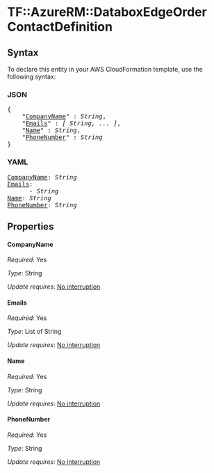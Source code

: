 # TF::AzureRM::DataboxEdgeOrder ContactDefinition

## Syntax

To declare this entity in your AWS CloudFormation template, use the following syntax:

### JSON

<pre>
{
    "<a href="#companyname" title="CompanyName">CompanyName</a>" : <i>String</i>,
    "<a href="#emails" title="Emails">Emails</a>" : <i>[ String, ... ]</i>,
    "<a href="#name" title="Name">Name</a>" : <i>String</i>,
    "<a href="#phonenumber" title="PhoneNumber">PhoneNumber</a>" : <i>String</i>
}
</pre>

### YAML

<pre>
<a href="#companyname" title="CompanyName">CompanyName</a>: <i>String</i>
<a href="#emails" title="Emails">Emails</a>: <i>
      - String</i>
<a href="#name" title="Name">Name</a>: <i>String</i>
<a href="#phonenumber" title="PhoneNumber">PhoneNumber</a>: <i>String</i>
</pre>

## Properties

#### CompanyName

_Required_: Yes

_Type_: String

_Update requires_: [No interruption](https://docs.aws.amazon.com/AWSCloudFormation/latest/UserGuide/using-cfn-updating-stacks-update-behaviors.html#update-no-interrupt)

#### Emails

_Required_: Yes

_Type_: List of String

_Update requires_: [No interruption](https://docs.aws.amazon.com/AWSCloudFormation/latest/UserGuide/using-cfn-updating-stacks-update-behaviors.html#update-no-interrupt)

#### Name

_Required_: Yes

_Type_: String

_Update requires_: [No interruption](https://docs.aws.amazon.com/AWSCloudFormation/latest/UserGuide/using-cfn-updating-stacks-update-behaviors.html#update-no-interrupt)

#### PhoneNumber

_Required_: Yes

_Type_: String

_Update requires_: [No interruption](https://docs.aws.amazon.com/AWSCloudFormation/latest/UserGuide/using-cfn-updating-stacks-update-behaviors.html#update-no-interrupt)

